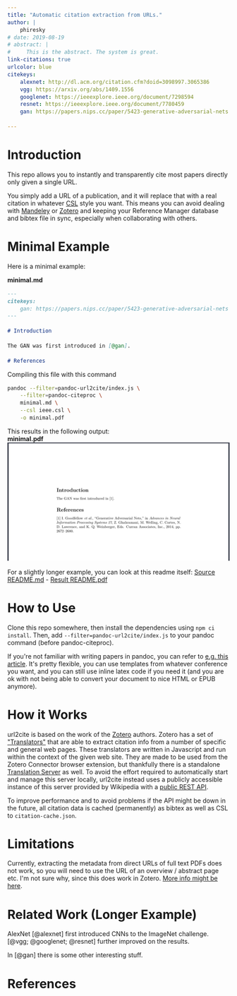 ```yaml
---
title: "Automatic citation extraction from URLs."
author: |
    phiresky
# date: 2019-08-19
# abstract: |
#     This is the abstract. The system is great.
link-citations: true
urlcolor: blue
citekeys:
    alexnet: http://dl.acm.org/citation.cfm?doid=3098997.3065386
    vgg: https://arxiv.org/abs/1409.1556
    googlenet: https://ieeexplore.ieee.org/document/7298594
    resnet: https://ieeexplore.ieee.org/document/7780459
    gan: https://papers.nips.cc/paper/5423-generative-adversarial-nets

---
```


# Introduction

This repo allows you to instantly and transparently cite most papers directly only given a single URL.

You simply add a URL of a publication, and it will replace that with a real citation in whatever [CSL](https://citationstyles.org/) style you want. This means you can avoid dealing with [Mandeley](https://www.mendeley.com/) or [Zotero](https://www.zotero.org/) and keeping your Reference Manager database and bibtex file in sync, especially when collaborating with others.

# Minimal Example

Here is a minimal example:

**minimal.md**

``` {.markdown .number-lines}
---
citekeys:
    gan: https://papers.nips.cc/paper/5423-generative-adversarial-nets
---

# Introduction

The GAN was first introduced in [@gan].

# References
```

Compiling this file with this command

```bash
pandoc --filter=pandoc-url2cite/index.js \
    --filter=pandoc-citeproc \
    minimal.md \
    --csl ieee.csl \
    -o minimal.pdf
```

This results in the following output:  
**minimal.pdf**  
![](example/minimal.png)

For a slightly longer example, you can look at this readme itself: [Source README.md](https://raw.githubusercontent.com/phiresky/pandoc-url2cite/master/README.md) - [Result README.pdf](https://github.com/phiresky/pandoc-url2cite/blob/master/README.pdf)

# How to Use

Clone this repo somewhere, then install the dependencies using `npm ci install`. Then, add `--filter=pandoc-url2cite/index.js` to your pandoc command (before pandoc-citeproc).

If you're not familiar with writing papers in pandoc, you can refer to [e.g. this article](https://opensource.com/article/18/9/pandoc-research-paper). It's pretty flexible, you can use templates from whatever conference you want, and you can still use inline latex code if you need it (and you are ok with not being able to convert your document to nice HTML or EPUB anymore).

# How it Works

url2cite is based on the work of the [Zotero](https://www.zotero.org/) authors. Zotero has a set of ["Translators"](https://www.zotero.org/support/dev/translators) that are able to extract citation info from a number of specific and general web pages. These translators are written in Javascript and run within the context of the given web site. They are made to be used from the Zotero Connector browser extension, but thankfully there is a standalone [Translation Server](https://github.com/zotero/translation-server) as well. To avoid the effort required to automatically start and manage this server locally, url2cite instead uses a publicly accessible instance of this server provided by Wikipedia with a [public REST API](https://www.mediawiki.org/wiki/Citoid/API).

To improve performance and to avoid problems if the API might be down in the future, all citation data is cached (permanently) as bibtex as well as CSL to `citation-cache.json`.

# Limitations

Currently, extracting the metadata from direct URLs of full text PDFs does not work, so you will need to use the URL of an overview / abstract page etc. I'm not sure why, since this does work in Zotero. [More info might be here](https://github.com/zotero/translation-server/issues/70).

# Related Work (Longer Example)

AlexNet [@alexnet] first introduced CNNs to the ImageNet challenge. [@vgg; @googlenet; @resnet] further improved on the results.

In [@gan] there is some other interesting stuff.

# References
